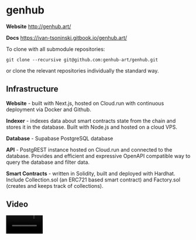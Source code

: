 # genhub

**Website** http://genhub.art/

**Docs** https://ivan-tsoninski.gitbook.io/genhub.art/


To clone with all submodule repositories:

```
git clone --recursive git@github.com:genhub-art/genhub.git
```

or clone the relevant repositories individually the standard way.

## Infrastructure

**Website** - built with Next.js, hosted on Cloud.run with continuous deployment via Docker and Github.

**Indexer** - indexes data about smart contracts state from the chain and stores it in the database. Built with Node.js and hosted on a cloud VPS.

**Database** - Supabase PostgreSQL database

**API** - PostgREST instance hosted on Cloud.run and connected to the database. Provides and efficient and expressive OpenAPI compatible way to query the database and filter data.

**Smart Contracts** - written in Solidity, built and deployed with Hardhat. Include Collection.sol (an ERC721 based smart contract) and Factory.sol (creates and keeps track of collections).

## Video

<video src="https://youtu.be/etK0MsXGRbg" width=100/>

## Examples Art Gifs (available on website)

https://2082346992-files.gitbook.io/~/files/v0/b/gitbook-x-prod.appspot.com/o/spaces%2Flt6e0pRnI5Xdcy7HrsNR%2Fuploads%2F9ayxrIUNsBx2iTCzmK2c%2Ftruchet.GIF?alt=media&token=cbe05195-ee96-4f44-ad66-a9bbbc5ae158
